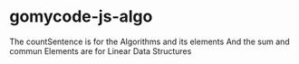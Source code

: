 # gomycode-js-algo
The countSentence is for the Algorithms and its elements
And the sum and commun Elements are for Linear Data Structures

